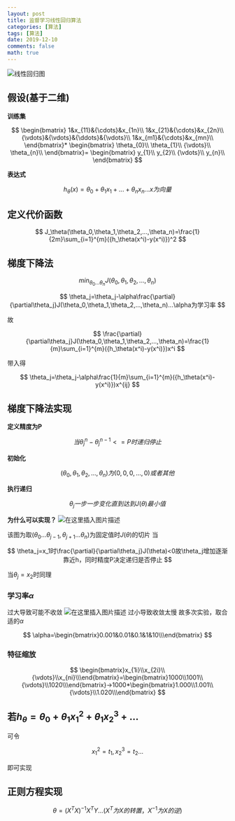 ```yaml
---
layout: post
title: 监督学习线性回归算法
categories: [算法]
tags: [算法]
date: 2019-12-10
comments: false
math: true
---
```



![线性回归图](https://img-blog.csdnimg.cn/20191112131128429.jpg?x-oss-process=image/watermark,type_ZmFuZ3poZW5naGVpdGk,shadow_10,text_aHR0cHM6Ly9ibG9nLmNzZG4ubmV0L3FxXzQxODQ3Njc3,size_16,color_FFFFFF,t_70)
## 假设(基于二维)
**训练集**

$$
\begin{bmatrix}
1&x_{11}&{\cdots}&x_{1n}\\
1&x_{21}&{\cdots}&x_{2n}\\
{\vdots}&{\vdots}&{\ddots}&{\vdots}\\
1&x_{m1}&{\cdots}&x_{mn}\\
\end{bmatrix}*
\begin{bmatrix}
\theta_{0}\\
\theta_{1}\\
{\vdots}\\
\theta_{n}\\
\end{bmatrix}=
\begin{bmatrix}
y_{1}\\
y_{2}\\
{\vdots}\\
y_{n}\\
\end{bmatrix}
$$

**表达式**

$$
h_\theta(x)=\theta_0+\theta_1x_1+...+\theta_nx_n...x为向量
$$


## 定义代价函数

$$
J_\theta(\theta_0,\theta_1,\theta_2,...,\theta_n)=\frac{1}{2m}\sum_{i=1}^{m}({h_\theta(x^i)-y(x^i)})^2
$$


## 梯度下降法

$$
min_{\theta_0...\theta_n}J(\theta_0,\theta_1,\theta_2,...,\theta_n)
$$

$$
\theta_j=\theta_j-\alpha\frac{\partial}{\partial\theta_j}J(\theta_0,\theta_1,\theta_2,...,\theta_n)...\alpha为学习率
$$


故

$$
\frac{\partial}{\partial\theta_j}J(\theta_0,\theta_1,\theta_2,...,\theta_n)=\frac{1}{m}\sum_{i=1}^{m}({h_\theta(x^i)-y(x^i)})x^i
$$

带入得

$$
\theta_j=\theta_j-\alpha\frac{1}{m}\sum_{i=1}^{m}({h_\theta(x^i)-y(x^i)})x^{ij}
$$

## 梯度下降法实现	
 **定义精度为P**

 $$
 当\theta_j^n-\theta_j^{n-1}<=P时递归停止
 $$

 **初始化**

 $$
 (\theta_0,\theta_1,\theta_2,...,\theta_n)为(0,0,0,...,0)或者其他
 $$

 **执行递归**

 $$
 \theta_j一步一步变化直到达到J(\theta)最小值
 $$

 **为什么可以实现？**
 ![在这里插入图片描述](https://img-blog.csdnimg.cn/20191112151736273.png?x-oss-process=image/watermark,type_ZmFuZ3poZW5naGVpdGk,shadow_10,text_aHR0cHM6Ly9ibG9nLmNzZG4ubmV0L3FxXzQxODQ3Njc3,size_16,color_FFFFFF,t_70)
 
 该图为取$(\theta_0...\theta_{j-1},\theta_{j+1}...\theta_n)$为固定值时$J(\theta)$的切片
 当

 $$
 \theta_j=x_1时\frac{\partial}{\partial\theta_j}J(\theta)<0故\theta_j增加逐渐靠近h，同时精度P决定递归是否停止
 $$

  当$\theta_j=x_2$时同理

### 学习率$\alpha$
 过大导致可能不收敛
 ![在这里插入图片描述](https://img-blog.csdnimg.cn/20191112153836226.png?x-oss-process=image/watermark,type_ZmFuZ3poZW5naGVpdGk,shadow_10,text_aHR0cHM6Ly9ibG9nLmNzZG4ubmV0L3FxXzQxODQ3Njc3,size_16,color_FFFFFF,t_70)
 过小导致收敛太慢
 故多次实验，取合适的$\alpha$

 $$
 \alpha=\begin{bmatrix}0.001&0.01&0.1&1&10\\\end{bmatrix}
 $$

 ### 特征缩放

  $$
  \begin{bmatrix}x_{1i}\\x_{2i}\\{\vdots}\\x_{ni}\\\end{bmatrix}=\begin{bmatrix}1000\\1001\\{\vdots}\\1020\\\end{bmatrix}->1000*\begin{bmatrix}1.000\\1.001\\{\vdots}\\1.020\\\end{bmatrix}
  $$


## 若$h_\theta=\theta_0+\theta_1x_1^2+\theta_1x_2^3+...$
 可令
 
 $$
 x_1^2=t_1,x_2^3=t_2...
 $$ 
 
 即可实现

## 正则方程实现

$$
\theta=(X^TX)^{-1}X^TY...(X^T为X的转置，X^{-1}为X的逆)
$$


